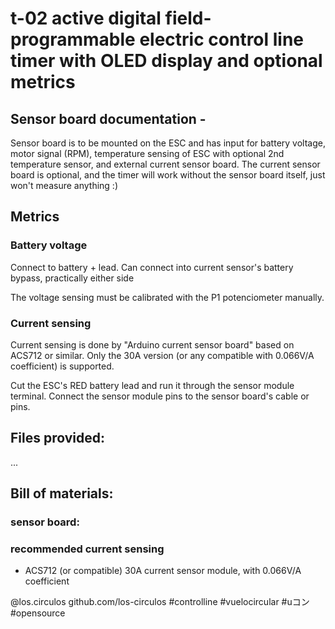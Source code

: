 # t-02 active digital field-programmable electric control line timer with OLED display and optional metrics

## Sensor board documentation -  

Sensor board is to be mounted on the ESC and has input for battery voltage, motor signal (RPM), temperature sensing of
   ESC with optional 2nd temperature sensor, and external current sensor board. The current sensor board is optional, 
   and the timer will work without the sensor board itself, just won't measure anything :)

## Metrics

### Battery voltage

Connect to battery + lead. Can connect into current sensor's battery bypass, practically either side

The voltage sensing must be calibrated with the P1 potenciometer manually.

### Current sensing 

Current sensing is done by "Arduino current sensor board" based on ACS712 or similar. Only the 30A version (or any
   compatible with 0.066V/A coefficient) is supported.

Cut the ESC's RED battery lead and run it through the sensor module terminal. Connect the sensor module pins to the
   sensor board's cable or pins.


## Files provided:
...

## Bill of materials:
### sensor board:
### recommended current sensing
 - ACS712 (or compatible) 30A current sensor module, with 0.066V/A coefficient


@los.circulos
github.com/los-circulos
#controlline #vuelocircular #uコン #opensource

